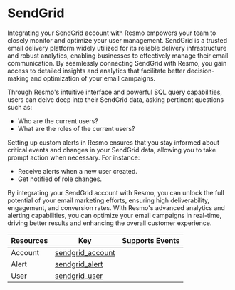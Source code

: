 SendGrid
========
Integrating your SendGrid account with Resmo empowers your team to closely monitor and optimize your user management. SendGrid is a trusted email delivery platform widely utilized for its reliable delivery infrastructure and robust analytics, enabling businesses to effectively manage their email communication. By seamlessly connecting SendGrid with Resmo, you gain access to detailed insights and analytics that facilitate better decision-making and optimization of your email campaigns.

Through Resmo's intuitive interface and powerful SQL query capabilities, users can delve deep into their SendGrid data, asking pertinent questions such as:

 * Who are the current users?
 * What are the roles of the current users?

Setting up custom alerts in Resmo ensures that you stay informed about critical events and changes in your SendGrid data, allowing you to take prompt action when necessary. For instance:

* Receive alerts when a new user created.
* Get notified of role changes.

By integrating your SendGrid account with Resmo, you can unlock the full potential of your email marketing efforts, ensuring high deliverability, engagement, and conversion rates. With Resmo's advanced analytics and alerting capabilities, you can optimize your email campaigns in real-time, driving better results and enhancing the overall customer experience.

| **Resources** | **Key**                                   | **Supports Events** |
| ------------- | ----------------------------------------- | ------------------- |
| Account       | [sendgrid\_account](sendgrid\_account.md) |                     |
| Alert         | [sendgrid\_alert](sendgrid\_alert.md)     |                     |
| User          | [sendgrid\_user](sendgrid\_user.md)       |                     |
